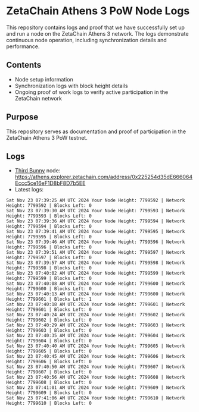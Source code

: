 # ZetaChain Athens 3 PoW Node Logs
This repository contains logs and proof that we have successfully set up and run a node on the ZetaChain Athens 3 network. The logs demonstrate continuous node operation, including synchronization details and performance.

## Contents
- Node setup information
- Synchronization logs with block height details
- Ongoing proof of work logs to verify active participation in the ZetaChain network

## Purpose
This repository serves as documentation and proof of participation in the ZetaChain Athens 3 PoW testnet.

## Logs

- [Third Bunny](https://thirdbunny.xyz/) node: https://athens.explorer.zetachain.com/address/0x225254d35dE666064Eccc5ce16eF1D8bF8D7b5EE
- Latest logs:
```
Sat Nov 23 07:39:25 AM UTC 2024 Your Node Height: 7799592 | Network Height: 7799592 | Blocks Left: 0
Sat Nov 23 07:39:30 AM UTC 2024 Your Node Height: 7799593 | Network Height: 7799593 | Blocks Left: 0
Sat Nov 23 07:39:36 AM UTC 2024 Your Node Height: 7799594 | Network Height: 7799594 | Blocks Left: 0
Sat Nov 23 07:39:41 AM UTC 2024 Your Node Height: 7799595 | Network Height: 7799595 | Blocks Left: 0
Sat Nov 23 07:39:46 AM UTC 2024 Your Node Height: 7799596 | Network Height: 7799596 | Blocks Left: 0
Sat Nov 23 07:39:51 AM UTC 2024 Your Node Height: 7799597 | Network Height: 7799597 | Blocks Left: 0
Sat Nov 23 07:39:57 AM UTC 2024 Your Node Height: 7799598 | Network Height: 7799598 | Blocks Left: 0
Sat Nov 23 07:40:02 AM UTC 2024 Your Node Height: 7799599 | Network Height: 7799599 | Blocks Left: 0
Sat Nov 23 07:40:08 AM UTC 2024 Your Node Height: 7799600 | Network Height: 7799600 | Blocks Left: 0
Sat Nov 23 07:40:13 AM UTC 2024 Your Node Height: 7799600 | Network Height: 7799601 | Blocks Left: 1
Sat Nov 23 07:40:18 AM UTC 2024 Your Node Height: 7799601 | Network Height: 7799601 | Blocks Left: 0
Sat Nov 23 07:40:24 AM UTC 2024 Your Node Height: 7799602 | Network Height: 7799602 | Blocks Left: 0
Sat Nov 23 07:40:29 AM UTC 2024 Your Node Height: 7799603 | Network Height: 7799603 | Blocks Left: 0
Sat Nov 23 07:40:35 AM UTC 2024 Your Node Height: 7799604 | Network Height: 7799604 | Blocks Left: 0
Sat Nov 23 07:40:40 AM UTC 2024 Your Node Height: 7799605 | Network Height: 7799605 | Blocks Left: 0
Sat Nov 23 07:40:45 AM UTC 2024 Your Node Height: 7799606 | Network Height: 7799606 | Blocks Left: 0
Sat Nov 23 07:40:50 AM UTC 2024 Your Node Height: 7799607 | Network Height: 7799607 | Blocks Left: 0
Sat Nov 23 07:40:56 AM UTC 2024 Your Node Height: 7799608 | Network Height: 7799608 | Blocks Left: 0
Sat Nov 23 07:41:01 AM UTC 2024 Your Node Height: 7799609 | Network Height: 7799609 | Blocks Left: 0
Sat Nov 23 07:41:06 AM UTC 2024 Your Node Height: 7799610 | Network Height: 7799610 | Blocks Left: 0
```
